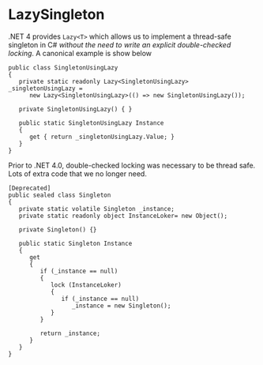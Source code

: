 # LazySingleton

.NET 4 provides `Lazy<T>` which allows us to implement a thread-safe singleton in C# *without the need to write an explicit double-checked locking*.  A canonical example is show below

```
public class SingletonUsingLazy
{
   private static readonly Lazy<SingletonUsingLazy> _singletonUsingLazy = 
      new Lazy<SingletonUsingLazy>(() => new SingletonUsingLazy());

   private SingletonUsingLazy() { }

   public static SingletonUsingLazy Instance
   {
      get { return _singletonUsingLazy.Value; }
   }
}
```

Prior to .NET 4.0, double-checked locking was necessary to be thread safe.  Lots of extra code that we no longer need.
```
[Deprecated]
public sealed class Singleton
{
   private static volatile Singleton _instance;
   private static readonly object InstanceLoker= new Object();

   private Singleton() {}

   public static Singleton Instance
   {
      get 
      {
         if (_instance == null) 
         {
            lock (InstanceLoker) 
            {
               if (_instance == null) 
                  _instance = new Singleton();
            }
         }

         return _instance;
      }
   }
}
```
